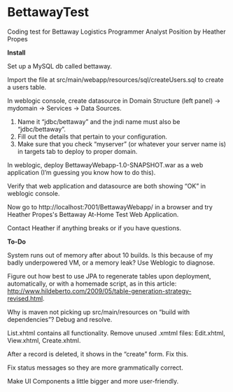 # BettawayTest
Coding test for Bettaway Logistics Programmer Analyst Position
by Heather Propes


**Install**

Set up a MySQL db called bettaway.

Import the file at src/main/webapp/resources/sql/createUsers.sql to create a users table.

In weblogic console, create datasource in Domain Structure (left panel) -> mydomain -> Services -> Data Sources.
1) Name it “jdbc/bettaway” and the jndi name must also be “jdbc/bettaway”.
2) Fill out the details that pertain to your configuration.
3) Make sure that you check “myserver” (or whatever your server name is) in targets tab to deploy to proper domain. 

In weblogic, deploy BettawayWebapp-1.0-SNAPSHOT.war as a web application (I’m guessing you know how to do this).

Verify that web application and datasource are both showing “OK” in weblogic console.

Now go to http://localhost:7001/BettawayWebapp/ in a browser and try Heather Propes's Bettaway At-Home Test Web Application.

Contact Heather if anything breaks or if you have questions.


**To-Do**

System runs out of memory after about 10 builds. Is this because of my badly underpowered VM, or a memory leak? Use Weblogic to diagnose. 

Figure out how best to use JPA to regenerate tables upon deployment, automatically, or with a homemade script, as in this article: http://www.hildeberto.com/2009/05/table-generation-strategy-revised.html.

Why is maven not picking up src/main/resources on “build with dependencies”? Debug and resolve.

List.xhtml contains all functionality. Remove unused .xmtml files:  Edit.xhtml, View.xhtml, Create.xhtml.

After a record is deleted, it shows in the “create” form. Fix this.

Fix status messages so they are more grammatically correct.

Make UI Components a little bigger and more user-friendly.

